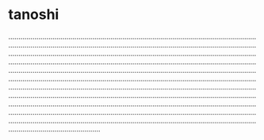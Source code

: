 # tanoshi

..................................................................................................................................................................................................................................................................................................................................................................................................................................................................................................................................................................................................................................................................................................................................................................................................................................................................................................................................................................................................................................................................................................................................................................................................................................................................................................................................................................................................................................................................